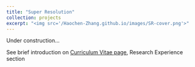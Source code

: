 ```yaml
---
title: "Super Resolution"
collection: projects
excerpt: "<img src='/Haochen-Zhang.github.io/images/SR-cover.png'>"
---
```


Under construction...

See brief introduction on [Curriculum Vitae page](https://alanzhang1995.github.io/Haochen-Zhang.github.io//cv/), Research Experience section
